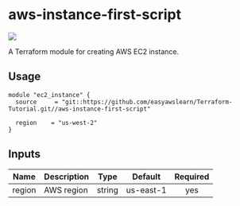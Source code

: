 # aws-instance-first-script

![](https://github.com/easyawslearn/Terraform-Tutorial/workflows/terraform-tutorials-ci/badge.svg)

A Terraform module for creating AWS EC2 instance.

## Usage

```hcl
module "ec2_instance" {
  source     = "git::https://github.com/easyawslearn/Terraform-Tutorial.git//aws-instance-first-script"

  region    = "us-west-2"
}
```

## Inputs

| Name | Description | Type | Default | Required |
|------|-------------|:----:|:-----:|:-----:|
| region | AWS region | string | us-east-1 | yes |
